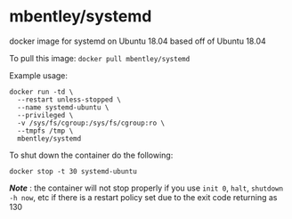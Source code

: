 # mbentley/systemd

docker image for systemd on Ubuntu 18.04
based off of Ubuntu 18.04

To pull this image:
`docker pull mbentley/systemd`

Example usage:

```
docker run -td \
  --restart unless-stopped \
  --name systemd-ubuntu \
  --privileged \
  -v /sys/fs/cgroup:/sys/fs/cgroup:ro \
  --tmpfs /tmp \
  mbentley/systemd
```

To shut down the container do the following:

```
docker stop -t 30 systemd-ubuntu
```

___Note___ : the container will not stop properly if you use `init 0`, `halt`, `shutdown -h now`, etc if there is a restart policy set due to the exit code returning as 130

